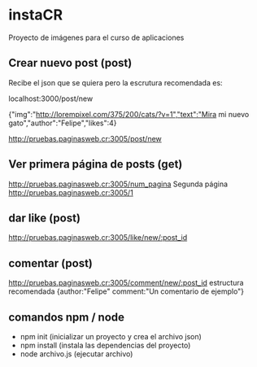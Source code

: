 # instaCR
Proyecto de imágenes para el curso de aplicaciones

## Crear nuevo post (post)
Recibe el json que se quiera pero la escrutura recomendada es:

localhost:3000/post/new 

{"img":"http://lorempixel.com/375/200/cats/?v=1","text":"Mira mi nuevo gato","author":"Felipe","likes":4}

http://pruebas.paginasweb.cr:3005/post/new

## Ver primera página de posts (get)
http://pruebas.paginasweb.cr:3005/num_pagina
Segunda página
http://pruebas.paginasweb.cr:3005/1

## dar like (post)
http://pruebas.paginasweb.cr:3005/like/new/:post_id

## comentar (post)
http://pruebas.paginasweb.cr:3005/comment/new/:post_id
estructura recomendada {author:"Felipe" comment:"Un comentario de ejemplo"}

## comandos npm / node

- npm init (inicializar un proyecto y crea el archivo json)
- npm install (instala las dependencias del proyecto)
- node archivo.js (ejecutar archivo)
